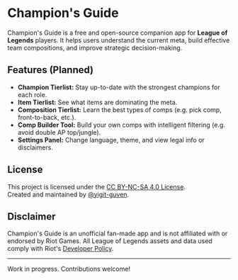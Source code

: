 # Champion's Guide

Champion's Guide is a free and open-source companion app for **League of Legends** players. It helps users understand the current meta, build effective team compositions, and improve strategic decision-making.

## Features (Planned)

- **Champion Tierlist:** Stay up-to-date with the strongest champions for each role.
- **Item Tierlist:** See what items are dominating the meta.
- **Composition Tierlist:** Learn the best types of comps (e.g. pick comp, front-to-back, etc.).
- **Comp Builder Tool:** Build your own comps with intelligent filtering (e.g. avoid double AP top/jungle).
- **Settings Panel:** Change language, theme, and view legal info or disclaimers.

## License

This project is licensed under the [CC BY-NC-SA 4.0 License](LICENSE).  
Created and maintained by [@yigit-guven](https://github.com/yigit-guven).

## Disclaimer

Champion's Guide is an unofficial fan-made app and is not affiliated with or endorsed by Riot Games. All League of Legends assets and data used comply with Riot's [Developer Policy](https://developer.riotgames.com/).

---

Work in progress. Contributions welcome!